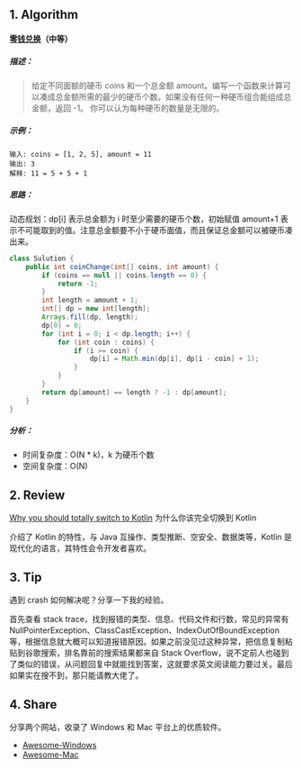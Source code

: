 ## 1. Algorithm

#### [零钱兑换](https://leetcode-cn.com/problems/coin-change/)（中等）

##### 描述：

>  给定不同面额的硬币 coins 和一个总金额 amount。编写一个函数来计算可以凑成总金额所需的最少的硬币个数。如果没有任何一种硬币组合能组成总金额，返回 -1。
>  你可以认为每种硬币的数量是无限的。

##### 示例：

```
输入: coins = [1, 2, 5], amount = 11
输出: 3 
解释: 11 = 5 + 5 + 1
```

##### 思路：

动态规划：dp[i] 表示总金额为 i 时至少需要的硬币个数，初始赋值 amount+1 表示不可能取到的值。注意总金额要不小于硬币面值，而且保证总金额可以被硬币凑出来。

```java
class Sulution {
    public int coinChange(int[] coins, int amount) {
        if (coins == null || coins.length == 0) {
            return -1;
        }
        int length = amount + 1;
        int[] dp = new int[length];
        Arrays.fill(dp, length);
        dp[0] = 0;
        for (int i = 0; i < dp.length; i++) {
            for (int coin : coins) {
                if (i >= coin) {
                    dp[i] = Math.min(dp[i], dp[i - coin] + 1);
                }
            }
        }
        return dp[amount] == length ? -1 : dp[amount];
    }
}
```

##### 分析：

- 时间复杂度：O(N * k)，k 为硬币个数
- 空间复杂度：O(N)

## 2. Review

[Why you should totally switch to Kotlin](https://medium.com/@magnus.chatt/why-you-should-totally-switch-to-kotlin-c7bbde9e10d5) 为什么你该完全切换到 Kotlin

介绍了 Kotlin 的特性，与 Java 互操作、类型推断、空安全、数据类等，Kotlin 是现代化的语言，其特性会令开发者喜欢。

## 3. Tip

遇到 crash 如何解决呢？分享一下我的经验。

首先查看 stack trace，找到报错的类型、信息、代码文件和行数，常见的异常有 NullPointerException、ClassCastException、IndexOutOfBoundException 等，根据信息就大概可以知道报错原因。如果之前没见过这种异常，把信息复制粘贴到谷歌搜索，排名靠前的搜索结果都来自 Stack Overflow，说不定前人也碰到了类似的错误，从问题回复中就能找到答案，这就要求英文阅读能力要过关。最后如果实在搜不到，那只能请教大佬了。

## 4. Share

分享两个网站，收录了 Windows 和 Mac 平台上的优质软件。

- [Awesome-Windows](https://github.com/Awesome-Windows/Awesome/blob/master/README-cn.md)
- [Awesome-Mac](https://github.com/jaywcjlove/awesome-mac/blob/master/README-zh.md)